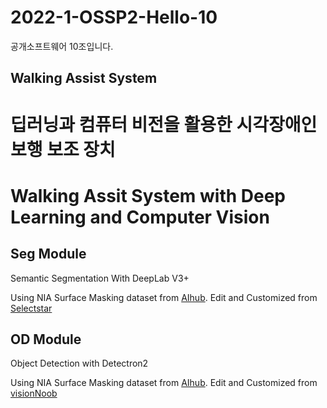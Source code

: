 # 2022-1-OSSP2-Hello-10
공개소프트웨어 10조입니다.

## Walking Assist System

# 딥러닝과 컴퓨터 비전을 활용한 시각장애인 보행 보조 장치
# Walking Assit System with Deep Learning and Computer Vision

## Seg Module

Semantic Segmentation With DeepLab V3+

Using NIA Surface Masking dataset from [AIhub](https://aihub.or.kr/aidata/136).
Edit and Customized from [Selectstar](https://github.com/selectstarofficial/segmentation-selectstar.git)


## OD Module

Object Detection with Detectron2

Using NIA Surface Masking dataset from [AIhub](https://aihub.or.kr/aidata/136).
Edit and Customized from [visionNoob](https://github.com/visionNoob/detectron2_aihub_tutorial)

